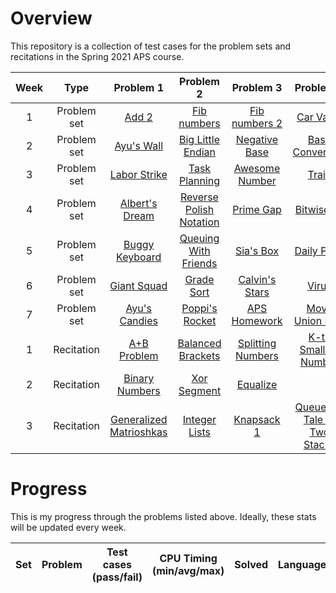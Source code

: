# Overview

This repository is a collection of test cases for the problem sets and recitations in the Spring 2021 APS course.

| Week | Type | Problem 1 | Problem 2 | Problem 3 | Problem 4 | Problem 5 | Misc. Problems |
|:-:|:-:|:-:|:-:|:-:|:-:|:-:|:-:|
|1|Problem set|[Add 2](https://github.com/dsosd/nyu_cs480_aps/tree/feature/test_cases/ps01/add_2/test)|[Fib numbers](https://github.com/dsosd/nyu_cs480_aps/tree/feature/test_cases/ps01/fibonacci/test)|[Fib numbers 2](https://github.com/dsosd/nyu_cs480_aps/tree/feature/test_cases/ps01/fibonacci_2/test)|[Car Value](https://github.com/dsosd/nyu_cs480_aps/tree/feature/test_cases/ps01/car/test)|[Rod Sculpture](https://github.com/dsosd/nyu_cs480_aps/tree/feature/test_cases/ps01/rod/test)|[Add](https://github.com/dsosd/nyu_cs480_aps/tree/feature/test_cases/ps01/add/test)|
|2|Problem set|[Ayu's Wall](https://github.com/dsosd/nyu_cs480_aps/tree/feature/test_cases/ps02/wall/test)|[Big Little Endian](https://github.com/dsosd/nyu_cs480_aps/tree/feature/test_cases/ps02/endian/test)|[Negative Base](https://github.com/dsosd/nyu_cs480_aps/tree/feature/test_cases/ps02/negative/test)|[Base Conversion](https://github.com/dsosd/nyu_cs480_aps/tree/feature/test_cases/ps02/conversion/test)|[Chess Championship](https://github.com/dsosd/nyu_cs480_aps/tree/feature/test_cases/ps02/chess/test)||
|3|Problem set|[Labor Strike](https://github.com/dsosd/nyu_cs480_aps/tree/feature/test_cases/ps03/strike/test)|[Task Planning](https://github.com/dsosd/nyu_cs480_aps/tree/feature/test_cases/ps03/scheduling/test)|[Awesome Number](https://github.com/dsosd/nyu_cs480_aps/tree/feature/test_cases/ps03/prime/test)|[Train](https://github.com/dsosd/nyu_cs480_aps/tree/feature/test_cases/ps03/train/test)|[Stack Puzzle](https://github.com/dsosd/nyu_cs480_aps/tree/feature/test_cases/ps03/permutation/test)||
|4|Problem set|[Albert's Dream](https://github.com/dsosd/nyu_cs480_aps/tree/feature/test_cases/ps04/dictionary/test)|[Reverse Polish Notation](https://github.com/dsosd/nyu_cs480_aps/tree/feature/test_cases/ps04/postfix/test)|[Prime Gap](https://github.com/dsosd/nyu_cs480_aps/tree/feature/test_cases/ps04/prime/test)|[Bitwise Or](https://github.com/dsosd/nyu_cs480_aps/tree/feature/test_cases/ps04/or/test)|[Ferry](https://github.com/dsosd/nyu_cs480_aps/tree/feature/test_cases/ps04/ferry/test)||
|5|Problem set|[Buggy Keyboard](https://github.com/dsosd/nyu_cs480_aps/tree/feature/test_cases/ps05/keyboard/test)|[Queuing With Friends](https://github.com/dsosd/nyu_cs480_aps/tree/feature/test_cases/ps05/friends/test)|[Sia's Box](https://github.com/dsosd/nyu_cs480_aps/tree/feature/test_cases/ps05/mystery/test)|[Daily Prize](https://github.com/dsosd/nyu_cs480_aps/tree/feature/test_cases/ps05/prize/test)|[Unique Subarray](https://github.com/dsosd/nyu_cs480_aps/tree/feature/test_cases/ps05/subarray/test)||
|6|Problem set|[Giant Squad](https://github.com/dsosd/nyu_cs480_aps/tree/feature/test_cases/ps06/median/test)|[Grade Sort](https://github.com/dsosd/nyu_cs480_aps/tree/feature/test_cases/ps06/grading/test)|[Calvin's Stars](https://github.com/dsosd/nyu_cs480_aps/tree/feature/test_cases/ps06/stars/test)|[Virus](https://github.com/dsosd/nyu_cs480_aps/tree/feature/test_cases/ps06/doctor/test)|[Command Center](https://github.com/dsosd/nyu_cs480_aps/tree/feature/test_cases/ps06/network/test)||
|7|Problem set|[Ayu's Candies](https://github.com/dsosd/nyu_cs480_aps/tree/feature/test_cases/ps07/candy/test)|[Poppi's Rocket](https://github.com/dsosd/nyu_cs480_aps/tree/feature/test_cases/ps07/rocket/test)|[APS Homework](https://github.com/dsosd/nyu_cs480_aps/tree/feature/test_cases/ps07/homework/test)|[Move Union Find](https://github.com/dsosd/nyu_cs480_aps/tree/feature/test_cases/ps07/disunion/test)|[Math Class](https://github.com/dsosd/nyu_cs480_aps/tree/feature/test_cases/ps07/largest/test)||
|1|Recitation|[A+B Problem](https://github.com/dsosd/nyu_cs480_aps/tree/feature/test_cases/recit01/a_a_plus_b/test)|[Balanced Brackets](https://github.com/dsosd/nyu_cs480_aps/tree/feature/test_cases/recit01/b_brackets/test)|[Splitting Numbers](https://github.com/dsosd/nyu_cs480_aps/tree/feature/test_cases/recit01/c_split/test)|[K-th Smallest Number](https://github.com/dsosd/nyu_cs480_aps/tree/feature/test_cases/recit01/d_smallest/test)|||
|2|Recitation|[Binary Numbers](https://github.com/dsosd/nyu_cs480_aps/tree/feature/test_cases/recit02/a_consecutive/test)|[Xor Segment](https://github.com/dsosd/nyu_cs480_aps/tree/feature/test_cases/recit02/b_xor/test)|[Equalize](https://github.com/dsosd/nyu_cs480_aps/tree/feature/test_cases/recit02/c_match/test)||||
|3|Recitation|[Generalized Matrioshkas](https://github.com/dsosd/nyu_cs480_aps/tree/feature/test_cases/recit03/a_general/test)|[Integer Lists](https://github.com/dsosd/nyu_cs480_aps/tree/feature/test_cases/recit03/b_rainbow/test)|[Knapsack 1](https://github.com/dsosd/nyu_cs480_aps/tree/feature/test_cases/recit03/c_knapsack/test)|[Queues: A Tale of Two Stacks](https://github.com/dsosd/nyu_cs480_aps/tree/feature/test_cases/recit03/d_queue/test)|||

# Progress

This is my progress through the problems listed above. Ideally, these stats will be updated every week.

| Set | Problem | Test cases (pass/fail) | CPU Timing (min/avg/max) | Solved | Language |
|:-:|:-:|:-:|:-:|:-:|:-:|
